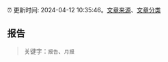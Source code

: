 :alarm_clock: 更新时间: 2024-04-12 10:35:46。[文章来源](/README.md)、[文章分类](/TAGS.md)

## 报告


> 关键字：`报告`、`月报`



